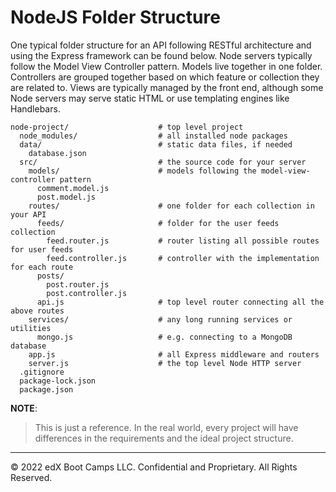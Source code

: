 # NodeJS Folder Structure

One typical folder structure for an API following RESTful architecture and using the Express framework can be found below. Node servers typically follow the Model View Controller pattern. Models live together in one folder. Controllers are grouped together based on which feature or collection they are related to. Views are typically managed by the front end, although some Node servers may serve static HTML or use templating engines like Handlebars.

```
node-project/                    # top level project
  node_modules/                  # all installed node packages
  data/                          # static data files, if needed
    database.json
  src/                           # the source code for your server
    models/                      # models following the model-view-controller pattern
      comment.model.js
      post.model.js
    routes/                      # one folder for each collection in your API
      feeds/                     # folder for the user feeds collection
        feed.router.js           # router listing all possible routes for user feeds
        feed.controller.js       # controller with the implementation for each route
      posts/
        post.router.js
        post.controller.js
      api.js                     # top level router connecting all the above routes
    services/                    # any long running services or utilities
      mongo.js                   # e.g. connecting to a MongoDB database
    app.js                       # all Express middleware and routers
    server.js                    # the top level Node HTTP server
  .gitignore
  package-lock.json
  package.json
  ```

**NOTE**:
> This is just a reference. In the real world, every project will have differences in the requirements and the ideal project structure.

---
© 2022 edX Boot Camps LLC. Confidential and Proprietary. All Rights Reserved.